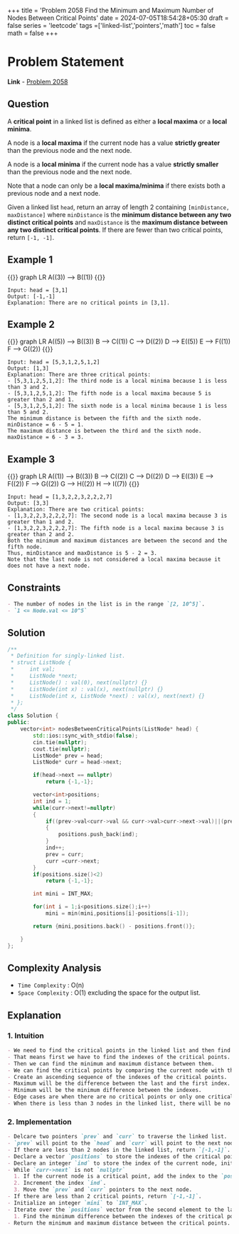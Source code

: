+++
title = 'Problem 2058 Find the Minimum and Maximum Number of Nodes Between Critical Points'
date = 2024-07-05T18:54:28+05:30
draft = false
series = 'leetcode'
tags =['linked-list','pointers','math']
toc = false
math = false
+++

# Problem Statement

**Link** - [Problem 2058](https://leetcode.com/problems/find-the-minimum-and-maximum-number-of-nodes-between-critical-points/description/)

## Question

A **critical point** in a linked list is defined as either a **local maxima** or a **local minima**.

A node is a **local maxima** if the current node has a value **strictly greater** than the previous node and the next node.

A node is a **local minima** if the current node has a value **strictly smaller** than the previous node and the next node.

Note that a node can only be a **local maxima/minima** if there exists both a previous node and a next node.

Given a linked list `head`, return an array of length 2 containing `[minDistance, maxDistance]` where `minDistance` is the **minimum distance between any two distinct critical points** and `maxDistance` is the **maximum distance between any two distinct critical points**. If there are fewer than two critical points, return `[-1, -1]`.

## Example 1

{{<mermaid>}}
graph LR
A((3)) --> B((1))
{{</mermaid>}}

```
Input: head = [3,1]
Output: [-1,-1]
Explanation: There are no critical points in [3,1].
```

## Example 2

{{<mermaid>}}
graph LR
A((5)) --> B((3))
B --> C((1))
C --> D((2))
D --> E((5))
E --> F((1))
F --> G((2))
{{</mermaid>}}

```
Input: head = [5,3,1,2,5,1,2]
Output: [1,3]
Explanation: There are three critical points:
- [5,3,1,2,5,1,2]: The third node is a local minima because 1 is less than 3 and 2.
- [5,3,1,2,5,1,2]: The fifth node is a local maxima because 5 is greater than 2 and 1.
- [5,3,1,2,5,1,2]: The sixth node is a local minima because 1 is less than 5 and 2.
The minimum distance is between the fifth and the sixth node. minDistance = 6 - 5 = 1.
The maximum distance is between the third and the sixth node. maxDistance = 6 - 3 = 3.

```

## Example 3

{{<mermaid>}}
graph LR
A((1)) --> B((3))
B --> C((2))
C --> D((2))
D --> E((3))
E --> F((2))
F --> G((2))
G --> H((2))
H --> I((7))
{{</mermaid>}}

```
Input: head = [1,3,2,2,3,2,2,2,7]
Output: [3,3]
Explanation: There are two critical points:
- [1,3,2,2,3,2,2,2,7]: The second node is a local maxima because 3 is greater than 1 and 2.
- [1,3,2,2,3,2,2,2,7]: The fifth node is a local maxima because 3 is greater than 2 and 2.
Both the minimum and maximum distances are between the second and the fifth node.
Thus, minDistance and maxDistance is 5 - 2 = 3.
Note that the last node is not considered a local maxima because it does not have a next node.
```

## Constraints

```markdown
- The number of nodes in the list is in the range `[2, 10^5]`.
- `1 <= Node.val <= 10^5`
```

## Solution

```cpp
/**
 * Definition for singly-linked list.
 * struct ListNode {
 *     int val;
 *     ListNode *next;
 *     ListNode() : val(0), next(nullptr) {}
 *     ListNode(int x) : val(x), next(nullptr) {}
 *     ListNode(int x, ListNode *next) : val(x), next(next) {}
 * };
 */
class Solution {
public:
    vector<int> nodesBetweenCriticalPoints(ListNode* head) {
        std::ios::sync_with_stdio(false);
        cin.tie(nullptr);
        cout.tie(nullptr);
        ListNode* prev = head;
        ListNode* curr = head->next;

        if(head->next == nullptr)
            return {-1,-1};

        vector<int>positions;
        int ind = 1;
        while(curr->next!=nullptr)
        {
            if((prev->val<curr->val && curr->val>curr->next->val)||(prev->val>curr->val && curr->val<curr->next->val))
            {
                positions.push_back(ind);
            }
            ind++;
            prev = curr;
            curr =curr->next;
        }
        if(positions.size()<2)
            return {-1,-1};

        int mini = INT_MAX;

        for(int i = 1;i<positions.size();i++)
            mini = min(mini,positions[i]-positions[i-1]);

        return {mini,positions.back() - positions.front()};

    }
};
```

## Complexity Analysis

- `Time Complexity` : O(n)
- `Space Complexity` : O(1) excluding the space for the output list.

## Explanation

### 1. Intuition

```markdown
- We need to find the critical points in the linked list and then find the minimum and maximum distance between them.
- That means first we have to find the indexes of the critical points.
- Then we can find the minimum and maximum distance between them.
- We can find the critical points by comparing the current node with the previous and the next node.
- Create an ascending sequence of the indexes of the critical points.
- Maximum will be the difference between the last and the first index.
- Minimum will be the minimum difference between the indexes.
- Edge cases are when there are no critical points or only one critical point.
- When there is less than 3 nodes in the linked list, there will be no critical points.
```

### 2. Implementation

```markdown
- Delcare two pointers `prev` and `curr` to traverse the linked list.
- `prev` will point to the `head` and `curr` will point to the next node.
- If there are less than 2 nodes in the linked list, return `[-1,-1]`.
- Declare a vector `positions` to store the indexes of the critical points.
- Declare an integer `ind` to store the index of the current node, initialize it to 1.
- While `curr->next` is not `nullptr`
  1. If the current node is a critical point, add the index to the `positions` vector.
  2. Increment the index `ind`.
  3. Move the `prev` and `curr` pointers to the next node.
- If there are less than 2 critical points, return `[-1,-1]`.
- Initialize an integer `mini` to `INT_MAX`.
- Iterate over the `positions` vector from the second element to the last element.
  1. Find the minimum difference between the indexes of the critical points.
- Return the minimum and maximum distance between the critical points.
```
